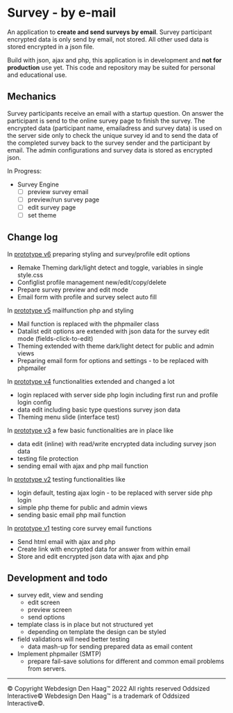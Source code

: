 # Survey - by e-mail
An application to **create and send surveys by email**.
Survey participant encrypted data is only send by email, not stored. All other used data is stored encrypted in a json file.

Build with json, ajax and php, this application is in development and **not for production** use yet.
This code and repository may be suited for personal and educational use.

## Mechanics
Survey participants receive an email with a startup question. On answer the participant is send to the online survey page to finish the survey. The encrypted data (participant name, emailadress and survey data) is used on the server side only to check the unique survey id and to send the data of the completed survey back to the survey sender and the participant by email. The admin configurations and survey data is stored as encrypted json.

In Progress:
- Survey Engine
	- [ ] preview survey email
	- [ ] preview/run survey page
	- [ ] edit survey page
	- [ ] set theme

## Change log
In [prototype v6](https://github.com/webbouwer/survey/tree/Prototype-v6) preparing styling and survey/profile edit options
- Remake Theming dark/light detect and toggle, variables in single style.css
- Configlist profile management new/edit/copy/delete
- Prepare survey preview and edit mode
- Email form with profile and survey select auto fill

In [prototype v5](https://github.com/webbouwer/survey/tree/Prototype-v5) mailfunction php and styling
- Mail function is replaced with the phpmailer class
- Datalist edit options are extended with json data for the survey edit mode (fields-click-to-edit)
- Theming extended with theme dark/light detect for public and admin views
- Preparing email form for options and settings - to be replaced with phpmailer

In [prototype v4](https://github.com/webbouwer/survey/tree/Prototype-v4) functionalities extended and changed a lot
- login replaced with server side php login including first run and profile login config
- data edit including basic type questions survey json data
- Theming menu slide (interface test)

In [prototype v3](https://github.com/webbouwer/survey/tree/Prototype-v3) a few basic functionalities are in place like
- data edit (inline) with read/write encrypted data including survey json data
- testing file protection
- sending email with ajax and php mail function

In [prototype v2](https://github.com/webbouwer/survey/tree/prototype_v2-ajax_login) testing functionalities like
- login default, testing ajax login - to be replaced with server side php login
- simple php theme for public and admin views
- sending basic email php mail function

In [prototype v1](https://github.com/webbouwer/survey/tree/prototype_1) testing core survey email functions
-   Send html email with ajax and php
-   Create link with encrypted data for answer from within email
-   Store and edit encrypted json data with ajax and php

## Development and todo
- survey edit, view and sending
	- edit screen
	- preview screen
	- send options
- template class is in place but not structured yet
	- depending on template the design can be styled
- field validations will need better testing
	- data mash-up for sending prepared data as email content
- Implement phpmailer (SMTP)
	- prepare fail-save solutions for different and common email problems from servers.

---
© Copyright Webdesign Den Haag™ 2022
All rights reserved Oddsized Interactive©
Webdesign Den Haag™ is a trademark of Oddsized Interactive©.
